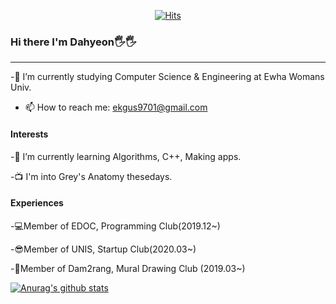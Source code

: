 <div align=center>
	
[![Hits](https://hits.seeyoufarm.com/api/count/incr/badge.svg?url=https%3A%2F%2Fgithub.com%2Fekgus9701&count_bg=%2379C83D&title_bg=%23555555&icon=&icon_color=%23E7E7E7&title=hits&edge_flat=false)](https://hits.seeyoufarm.com)
	
  </div>
  
### Hi there I'm Dahyeon🖐🖐
---

-🏰 I’m currently studying Computer Science & Engineering at Ewha Womans Univ.

- 📫 How to reach me: ekgus9701@gmail.com

#### Interests

-🌱 I’m currently learning Algorithms, C++, Making apps.

-📺 I'm into Grey's Anatomy thesedays.


#### Experiences
-💻Member of EDOC, Programming Club(2019.12~)

-😎Member of UNIS, Startup Club(2020.03~)

-🎨Member of Dam2rang, Mural Drawing Club (2019.03~)


[![Anurag's github stats](https://github-readme-stats.vercel.app/api?username=ekgus9701&theme=radical)](https://github.com/ekgus9701/github-readme-stats)

<!--
**ekgus9701/ekgus9701** is a ✨ _special_ ✨ repository because its `README.md` (this file) appears on your GitHub profile.

Here are some ideas to get you started:

-🔭 I’m currently working on 
-🌱 I’m currently learning 
- 👯 I’m looking to collaborate on ...
- 🤔 I’m looking for help with ...
- 💬 Ask me about ...
- 📫 How to reach me: ...
- 😄 Pronouns: ...
- ⚡ Fun fact: ...
-->
